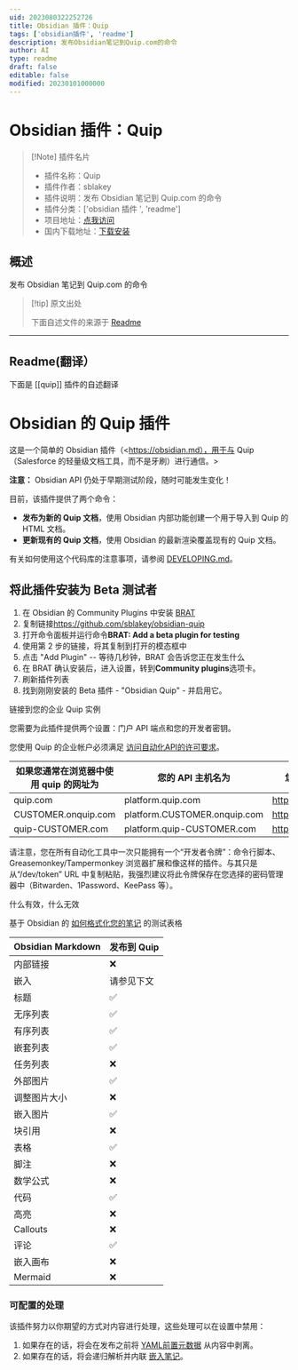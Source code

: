 ```yaml
---
uid: 2023080322252726
title: Obsidian 插件：Quip
tags: ['obsidian插件', 'readme']
description: 发布Obsidian笔记到Quip.com的命令
author: AI
type: readme
draft: false
editable: false
modified: 20230101000000
---
```


# Obsidian 插件：Quip

> [!Note] 插件名片
> - 插件名称：Quip
> - 插件作者：sblakey
> - 插件说明：发布 Obsidian 笔记到 Quip.com 的命令
> - 插件分类：['obsidian 插件 ', 'readme']
> - 项目地址：[点我访问](https://github.com/sblakey/obsidian-quip)
> - 国内下载地址：[下载安装](https://pkmer.cn/products/plugin/pluginMarket/?quip)

## 概述

发布 Obsidian 笔记到 Quip.com 的命令

> [!tip] 原文出处
>
>下面自述文件的来源于 [Readme](https://ghproxy.net/https://raw.githubusercontent.com/sblakey/obsidian-quip/master/README.md)
>

---

## Readme(翻译）

下面是 [[quip]] 插件的自述翻译

# Obsidian 的 Quip 插件

这是一个简单的 Obsidian 插件（<https://obsidian.md），用于与 Quip（Salesforce 的轻量级文档工具，而不是牙刷）进行通信。>

**注意：** Obsidian API 仍处于早期测试阶段，随时可能发生变化！

目前，该插件提供了两个命令：

- **发布为新的 Quip 文档**，使用 Obsidian 内部功能创建一个用于导入到 Quip 的 HTML 文档。
- **更新现有的 Quip 文档**，使用 Obsidian 的最新渲染覆盖现有的 Quip 文档。

有关如何使用这个代码库的注意事项，请参阅 [DEVELOPING.md](./DEVELOPING.md)。

## 将此插件安装为 Beta 测试者

1. 在 Obsidian 的 Community Plugins 中安装 [BRAT](https://github.com/TfTHacker/obsidian42-brat)
2. 复制链接<https://github.com/sblakey/obsidian-quip>
3. 打开命令面板并运行命令**BRAT: Add a beta plugin for testing**
4. 使用第 2 步的链接，将其复制到打开的模态框中
5. 点击 "Add Plugin" -- 等待几秒钟，BRAT 会告诉您正在发生什么
6. 在 BRAT 确认安装后，进入设置，转到**Community plugins**选项卡。
7. 刷新插件列表
8. 找到刚刚安装的 Beta 插件 - "Obsidian Quip" - 并启用它。

链接到您的企业 Quip 实例

您需要为此插件提供两个设置：门户 API 端点和您的开发者密钥。

您使用 Quip 的企业帐户必须满足 [访问自动化API的许可要求](https://quip.com/dev/automation/documentation/current#section/License-Requirements)。

| 如果您通常在浏览器中使用 quip 的网址为 | 您的 API 主机名为 | 您可以在以下网址获取您的开发者令牌 |
| ------------------------------------------ | ---------------------------- | ------------------------------------- |
| quip.com                                   | platform.quip.com            | <https://quip.com/dev/token>            |
| CUSTOMER.onquip.com                        | platform.CUSTOMER.onquip.com | <https://CUSTOMER.onquip.com/dev/token> |
| quip-CUSTOMER.com                          | platform.quip-CUSTOMER.com   | <https://quip-CUSTOMER.com/dev/token>   |

请注意，您在所有自动化工具中一次只能拥有一个“开发者令牌”：命令行脚本、Greasemonkey/Tampermonkey 浏览器扩展和像这样的插件。与其只是从“/dev/token” URL 中复制粘贴，我强烈建议将此令牌保存在您选择的密码管理器中（Bitwarden、1Password、KeePass 等）。

什么有效，什么无效

基于 Obsidian 的 [如何格式化您的笔记](https://help.obsidian.md/How+to/Format+your+notes) 的测试表格

| Obsidian Markdown | 发布到 Quip              |
| ----------------- | ---------------------- |
| 内部链接          | :x:                    |
| 嵌入              | 请参见下文              |
| 标题              | :white_check_mark:     |
| 无序列表          | :white_check_mark:     |
| 有序列表          | :white_check_mark:     |
| 嵌套列表          | :white_check_mark:     |
| 任务列表          | :x:                    |
| 外部图片          | :white_check_mark:     |
| 调整图片大小      | :x:                    |
| 嵌入图片          | :white_check_mark:     |
| 块引用            | :x:                    |
| 表格              | :white_check_mark:     |
| 脚注              | :x:                    |
| 数学公式          | :x:                    |
| 代码              | :white_check_mark:     |
| 高亮              | :x:                    |
| Callouts          | :x:                    |
| 评论              | :white_check_mark:     |
| 嵌入画布          | :x:                    |
| Mermaid           | :x:                    |

### 可配置的处理

该插件努力以你期望的方式对内容进行处理，这些处理可以在设置中禁用：

1. 如果存在的话，将会在发布之前将 [YAML前置元数据](https://help.obsidian.md/Advanced+topics/YAML+front-matter) 从内容中剥离。
2. 如果存在的话，将会递归解析并内联 [嵌入笔记](https://help.obsidian.md/How+to/Embed+files)。



